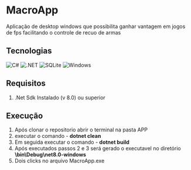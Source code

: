# MacroApp
Aplicação de desktop windows que possibilita ganhar vantagem em jogos de fps 
facilitando o controle de recuo de armas

## Tecnologias
![C#](https://img.shields.io/badge/C%23-239120?style=for-the-badge&logo=c-sharp&logoColor=white) ![.NET](https://img.shields.io/badge/.NET-5C2D91?style=for-the-badge&logo=.net&logoColor=white) ![SQLite](https://img.shields.io/badge/SQLite-000?style=for-the-badge&logo=sqlite&logoColor=07405E) ![Windows](https://img.shields.io/badge/Windows-000?style=for-the-badge&logo=windows&logoColor=2CA5E0)

## Requisitos 
1. .Net Sdk Instalado (v 8.0) ou superior

## Execução
1. Após clonar o repositorio abrir o terminal na pasta APP
2. executar o comando - <strong>dotnet clean</strong>
3. Em seguida executar o comando - <strong>dotnet build</strong>
4. Após executados passos 2 e 3 será gerado o executavel no diretório <strong>\bin\Debug\net8.0-windows</strong>
5. Dois clicks no arquivo MacroApp.exe
